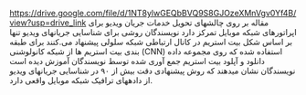 https://drive.google.com/file/d/1NT8ylwGEQbBVQ9S8GJOzeXMnVgv0Yf4B/view?usp=drive_link
مقاله بر روی چالشهای تحویل خدمات جریان ویدیو برای اپراتورهای شبکه موبایل تمرکز دارد نویسندگان روشی برای شناسایی جریانهای ویدیو تنها بر اساس شکل بیت استریم در کانال ارتباطی شبکه سلولی پیشنهاد می.کنند برای طبقه بندی بیت استریم ها از شبکه کانولوشنی (CNN) استفاده شده که روی مجموعه داده دانلود و آپلود بیت استریم جمع آوری شده توسط نویسندگان آموزش دیده است نویسندگان نشان میدهند که روش پیشنهادی دقت بیش از ۹۰ در شناسایی جریانهای ویدیو از دادههای ترافیک شبکه موبایل واقعی دارد.

